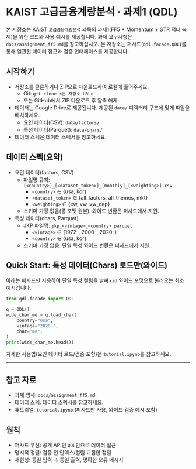 # KAIST 고급금융계량분석 · 과제1 (QDL)

본 저장소는 KAIST `고급금융계량분석` 과목의 과제1(FF5 + Momentum + STR 팩터 복제)을 위한 코드와 사용 예시를 제공합니다. 과제 요구사항은 `docs/assignment_ff5.md`를 참고하십시오. 본 저장소는 퍼사드(`qdl.facade.QDL`)를 통해 일관된 데이터 접근과 검증 인터페이스를 제공합니다.

## 시작하기

- 저장소를 클론하거나 ZIP으로 다운로드하여 로컬에 풀어주세요.
  - Git: `git clone <본 저장소 URL>`
  - 또는 GitHub에서 ZIP 다운로드 후 압축 해제
- 데이터는 Google Drive로 제공됩니다. 제공된 `data/` 디렉터리 구조에 맞게 파일을 배치하세요.
  - 요인 데이터(CSV): `data/factors/`
  - 특성 데이터(Parquet): `data/chars/`
- 데이터 스펙은 데이터 스펙서를 참고하세요.

## 데이터 스펙(요약)

- 요인 데이터(factors, CSV)
  - 파일명 규칙: `[<country>]_[<dataset_token>]_[monthly]_[<weighting>].csv`
    - `<country>` ∈ {usa, kor}
    - `<dataset_token>` ∈ {all_factors, all_themes, mkt}
    - `<weighting>` ∈ {ew, vw, vw_cap}
  - 스키마 가정 없음(롱 포맷 원본). 와이드 변환은 퍼사드에서 지원.
- 특성 데이터(chars, Parquet)
  - JKP 파일명: `jkp_<vintage>_<country>.parquet`
    - `<vintage>` ∈ {1972-, 2000-, 2020-}
    - `<country>` ∈ {usa, kor}
  - 스키마 가정 없음. 단일 특성 와이드 변환은 퍼사드에서 지원.

## Quick Start: 특성 데이터(Chars) 로드만(와이드)

아래는 퍼사드만 사용하여 단일 특성 컬럼을 날짜×`id` 와이드 포맷으로 불러오는 최소 예시입니다.

```python
from qdl.facade import QDL

q = QDL()
wide_char_me = q.load_char(
    country="usa",
    vintage="2020-",
    char="me",
)
print(wide_char_me.head())
```

자세한 사용법(요인 데이터 로드/검증 포함)은 `tutorial.ipynb`를 참고하세요.

---

## 참고 자료

- 과제 명세: `docs/assignment_ff5.md`
- 데이터 스펙: 데이터 스펙서를 참고하세요.
- 튜토리얼: `tutorial.ipynb` (퍼사드만 사용, 와이드 검증 예시 포함)

## 원칙

- 퍼사드 우선: 공개 API인 `QDL`만으로 데이터 접근
- 명시적 정렬: 검증 전 인덱스/컬럼 교집합 정렬
- 재현성: 동일 입력 → 동일 출력, 명확한 오류 메시지
